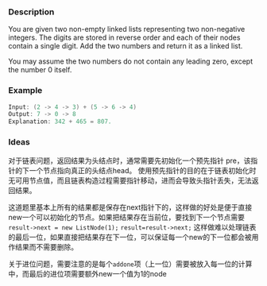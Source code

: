 ### Description

You are given two non-empty linked lists representing two non-negative integers. The digits are stored in reverse order and each of their nodes contain a single digit. Add the two numbers and return it as a linked list.

You may assume the two numbers do not contain any leading zero, except the number 0 itself.

### Example

```cpp
Input: (2 -> 4 -> 3) + (5 -> 6 -> 4)
Output: 7 -> 0 -> 8
Explanation: 342 + 465 = 807.
```

### Ideas

对于链表问题，返回结果为头结点时，通常需要先初始化一个预先指针 pre，该指针的下一个节点指向真正的头结点head。
使用预先指针的目的在于链表初始化时无可用节点值，而且链表构造过程需要指针移动，进而会导致头指针丢失，无法返回结果。

这道题里基本上所有的结果都是保存在next指针下的，这样做的好处是便于直接new一个可以初始化的节点。如果把结果存在当前位，要找到下一个节点需要
```result->next = new ListNode(1);```
```result=result->next;```
这样做难以处理链表的最后一位，如果直接把结果存在下一位，可以保证每一个new的下一位都会被用作结果而不需要删除。

关于进位问题，需要注意的是每个```addone```项（上一位）需要被放入每一位的计算中，而最后的进位项需要额外new一个值为1的node
